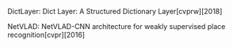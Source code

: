 DictLayer: Dict Layer: A Structured Dictionary Layer[cvprw][2018]

NetVLAD: NetVLAD-CNN architecture for weakly supervised place recognition[cvpr][2016]